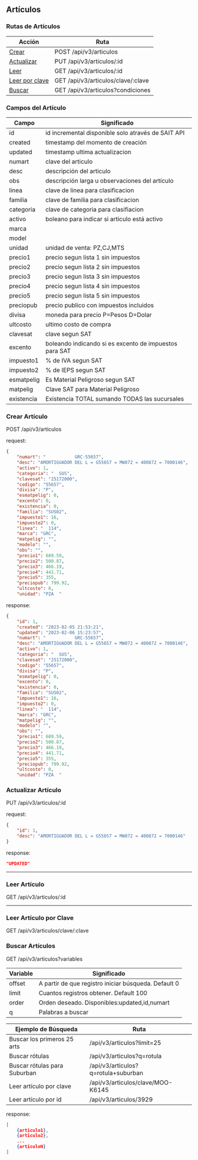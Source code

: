 ## Artículos

### Rutas de Artículos

| Acción                                     | Ruta                                |
| ------------------------------------------ | ----------------------------------- |
| [Crear](#crear-artículo)                   | POST /api/v3/articulos              |
| [Actualizar](#actualizar-artículo)         | PUT  /api/v3/articulos/:id          |
| [Leer](#leer-artículo)                     | GET  /api/v3/articulos/:id          |
| [Leer por clave](#leer-artículo-por-clave) | GET  /api/v3/articulos/clave/:clave |
| [Buscar](#buscar-artículos)                | GET  /api/v3/articulos?condiciones  |


### Campos del Artículo

| Campo      | Significado                                            |
| ---------- | ------------------------------------------------------ |
| id         | id incremental disponible solo através de SAIT API     |
| created    | timestamp del momento de creación                      |
| updated    | timestamp ultima actualizacion                         |
| numart     | clave del articulo                                     |
| desc       | descripción del articulo                               |
| obs        | descripción larga u observaciones del artículo         |
| linea      | clave de linea para clasificacion                      |
| familia    | clave de familia para clasificacion                    |
| categoria  | clave de categoria para clasifiacion                   |
| activo     | boleano para indicar si articulo está activo           |
| marca      |                                                        |
| model      |                                                        |
| unidad     | unidad de venta: PZ,CJ,MTS                             |
| precio1    | precio segun lista 1 sin impuestos                     |
| precio2    | precio segun lista 2 sin impuestos                     |
| precio3    | precio segun lista 3 sin impuestos                     |
| precio4    | precio segun lista 4 sin impuestos                     |
| precio5    | precio segun lista 5 sin impuestos                     |
| preciopub  | precio publico con impuestos incluidos                 |
| divisa     | moneda para precio P=Pesos D=Dolar                     |
| ultcosto   | ultimo costo de compra                                 |
| clavesat   | clave segun SAT                                        |
| excento    | boleando indicando si es excento de impuestos para SAT |
| impuesto1  | % de IVA segun SAT                                     |
| impuesto2  | % de IEPS segun SAT                                    |
| esmatpelig | Es Material Peligroso segun SAT                        |
| matpelig   | Clave SAT para Material Peligroso                      |
| existencia | Existencia TOTAL sumando TODAS las sucursales          |


### Crear Artículo

POST /api/v3/articulos

request:
```json
{
    "numart": "           GRC-55657",
    "desc": "AMORTIGUADOR DEL L = G55657 = MW872 = 400872 = 7000146",
    "activo": 1,
    "categoria": "  SUS",
    "clavesat": "25172000",
    "codigo": "55657",
    "divisa": "P",
    "esmatpelig": 0,
    "excento": 0,
    "existencia": 0,
    "familia": "SUS02",
    "impuesto1": 16,
    "impuesto2": 0,
    "linea": "  114",
    "marca": "GRC",
    "matpelig": "",
    "modelo": "",
    "obs": "",
    "precio1": 689.59,
    "precio2": 500.87,
    "precio3": 466.19,
    "precio4": 441.71,
    "precio5": 355,
    "preciopub": 799.92,
    "ultcosto": 0,
    "unidad": "PZA  "
 ```

response:
```json
{
    "id": 1,
    "created": "2023-02-05 21:53:21",
    "updated": "2023-02-06 15:23:57",
    "numart": "           GRC-55657",
    "desc": "AMORTIGUADOR DEL L = G55657 = MW872 = 400872 = 7000146",
    "activo": 1,
    "categoria": "  SUS",
    "clavesat": "25172000",
    "codigo": "55657",
    "divisa": "P",
    "esmatpelig": 0,
    "excento": 0,
    "existencia": 0,
    "familia": "SUS02",
    "impuesto1": 16,
    "impuesto2": 0,
    "linea": "  114",
    "marca": "GRC",
    "matpelig": "",
    "modelo": "",
    "obs": "",
    "precio1": 689.59,
    "precio2": 500.87,
    "precio3": 466.19,
    "precio4": 441.71,
    "precio5": 355,
    "preciopub": 799.92,
    "ultcosto": 0,
    "unidad": "PZA  "
 ```


### Actualizar Artículo

PUT /api/v3/articulos/:id

request:
```json
{
    "id": 1,
    "desc": "AMORTIGUADOR DEL L = G55657 = MW872 = 400872 = 7000146"
}
```

response:
```json
"UPDATED"
```



---
### Leer Artículo

GET /api/v3/articulos/:id



---
### Leer Artículo por Clave

GET /api/v3/articulos/clave/:clave





### Buscar Artículos

GET /api/v3/articulos?variables

| Variable | Significado                                          |
| -------- | ---------------------------------------------------- |
| offset   | A partir de que registro iniciar búsqueda. Default 0 |
| limit    | Cuantos registros obtener. Default 100               |
| order    | Orden deseado. Disponibles:updated,id,numart         |
| q        | Palabras a buscar                                    |


| Ejemplo de Búsqueda          | Ruta                                |
| ---------------------------- | ----------------------------------- |
| Buscar los primeros 25 arts  | /api/v3/articulos?limit=25          |
| Buscar rótulas               | /api/v3/articulos?q=rotula          |
| Buscar rótulas para Suburban | /api/v3/articulos?q=rotula+suburban |
| Leer artículo por clave      | /api/v3/articulos/clave/MOO-K6145   |
| Leer artículo por id         | /api/v3/articulos/3929              |

response:
```json
[
    {articulo1},
    {articulo2},
    ...
    {articuloN}
]
```
